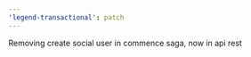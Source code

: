 ```yaml
---
'legend-transactional': patch
---
```


Removing create social user in commence saga, now in api rest
